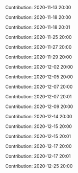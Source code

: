 Contribution: 2020-11-13 20:00

Contribution: 2020-11-18 20:00

Contribution: 2020-11-18 20:01

Contribution: 2020-11-25 20:00

Contribution: 2020-11-27 20:00

Contribution: 2020-11-29 20:00

Contribution: 2020-12-02 20:00

Contribution: 2020-12-05 20:00

Contribution: 2020-12-07 20:00

Contribution: 2020-12-07 20:01

Contribution: 2020-12-09 20:00

Contribution: 2020-12-14 20:00

Contribution: 2020-12-15 20:00

Contribution: 2020-12-15 20:01

Contribution: 2020-12-17 20:00

Contribution: 2020-12-17 20:01

Contribution: 2020-12-25 20:00

